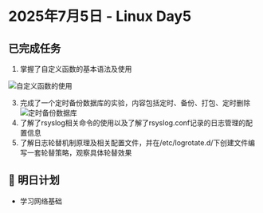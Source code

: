 #  2025年7月5日 - Linux Day5 
##  已完成任务
1. 掌握了自定义函数的基本语法及使用

![自定义函数的使用](https://github.com/user-attachments/assets/29eda54b-2dd7-4bc7-ad01-f5366601bda4)

3. 完成了一个定时备份数据库的实验，内容包括定时、备份、打包、定时删除
![定时备份数据库](https://github.com/user-attachments/assets/a4bc44ec-f53f-4bc6-bdba-b0a58bb9811c "数据库备份代码过程")
4. 了解了rsyslog相关命令的使用以及了解了rsyslog.conf记录的日志管理的配置信息
5. 了解日志轮替机制原理及相关配置文件，并在/etc/logrotate.d/下创建文件编写一套轮替策略，观察具体轮替效果

## 📌 明日计划
* 学习网络基础
